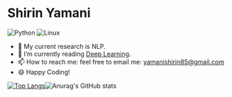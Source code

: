 # Shirin Yamani

![Python](https://img.shields.io/badge/python-3670A0?style=for-the-badge&logo=python&logoColor=ffdd54)
![Linux](https://img.shields.io/badge/Linux-FCC624?style=for-the-badge&logo=linux&logoColor=black)

- 🔭 My current research is NLP.
- 🌱 I’m currently reading [Deep Learning](https://www.deeplearningbook.org).
- 📫 How to reach me: feel free to email me: yamanishirin85@gmail.com
- 😄 Happy Coding!

[![Top Langs](https://github-readme-stats.vercel.app/api/top-langs/?username=shirin1996&layout=compact)](https://github.com/shirin1996/github-readme)![Anurag's GitHub stats](https://github-readme-stats.vercel.app/api?username=shirin1996&hide=stars,contribs)
